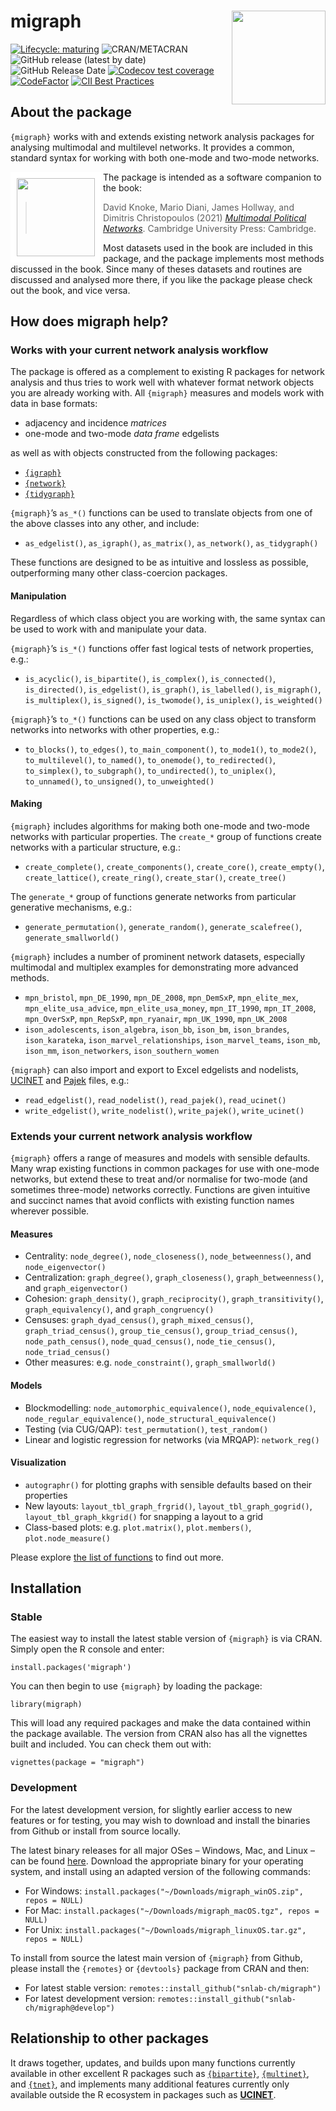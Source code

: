 
<!-- README.md is generated from README.Rmd. Please edit that file -->

# migraph <img src="man/figures/logo.png" align="right" width="150"/>

<!-- badges: start -->

[![Lifecycle:
maturing](https://img.shields.io/badge/lifecycle-maturing-blue.svg)](https://lifecycle.r-lib.org/articles/stages.html#maturing)
![CRAN/METACRAN](https://img.shields.io/cran/v/migraph) ![GitHub release
(latest by
date)](https://img.shields.io/github/v/release/snlab-ch/migraph)
![GitHub Release
Date](https://img.shields.io/github/release-date/snlab-ch/migraph)
[![Codecov test
coverage](https://codecov.io/gh/snlab-ch/migraph/branch/main/graph/badge.svg)](https://app.codecov.io/gh/snlab-ch/migraph?branch=main)
[![CodeFactor](https://www.codefactor.io/repository/github/snlab-ch/migraph/badge)](https://www.codefactor.io/repository/github/snlab-ch/migraph)
[![CII Best
Practices](https://bestpractices.coreinfrastructure.org/projects/4559/badge)](https://bestpractices.coreinfrastructure.org/projects/4559)
<!-- ![GitHub All Releases](https://img.shields.io/github/downloads/snlab-ch/migraph/total) -->
<!-- badges: end -->

## About the package

`{migraph}` works with and extends existing network analysis packages
for analysing multimodal and multilevel networks. It provides a common,
standard syntax for working with both one-mode and two-mode networks.

<img style="border:10px solid white;" src="https://jameshollway.com/media/9781108833509pvs01.jpg" align="left" width="125"/>

The package is intended as a software companion to the book:

> David Knoke, Mario Diani, James Hollway, and Dimitris Christopoulos
> (2021) [*Multimodal Political
> Networks*](https://www.cambridge.org/core/books/multimodal-political-networks/43EE8C192A1B0DCD65B4D9B9A7842128).
> Cambridge University Press: Cambridge.

Most datasets used in the book are included in this package, and the
package implements most methods discussed in the book. Since many of
theses datasets and routines are discussed and analysed more there, if
you like the package please check out the book, and vice versa.

## How does migraph help?

### Works with your current network analysis workflow

The package is offered as a complement to existing R packages for
network analysis and thus tries to work well with whatever format
network objects you are already working with. All `{migraph}` measures
and models work with data in base formats:

-   adjacency and incidence *matrices*
-   one-mode and two-mode *data frame* edgelists

as well as with objects constructed from the following packages:

-   [`{igraph}`](https://igraph.org/r/)
-   [`{network}`](http://statnet.org)
-   [`{tidygraph}`](https://tidygraph.data-imaginist.com/index.html)

`{migraph}`’s `as_*()` functions can be used to translate objects from
one of the above classes into any other, and include:

-   `as_edgelist()`, `as_igraph()`, `as_matrix()`, `as_network()`,
    `as_tidygraph()`

These functions are designed to be as intuitive and lossless as
possible, outperforming many other class-coercion packages.

#### Manipulation

Regardless of which class object you are working with, the same syntax
can be used to work with and manipulate your data.

`{migraph}`’s `is_*()` functions offer fast logical tests of network
properties, e.g.:

-   `is_acyclic()`, `is_bipartite()`, `is_complex()`, `is_connected()`,
    `is_directed()`, `is_edgelist()`, `is_graph()`, `is_labelled()`,
    `is_migraph()`, `is_multiplex()`, `is_signed()`, `is_twomode()`,
    `is_uniplex()`, `is_weighted()`

`{migraph}`’s `to_*()` functions can be used on any class object to
transform networks into networks with other properties, e.g.:

-   `to_blocks()`, `to_edges()`, `to_main_component()`, `to_mode1()`,
    `to_mode2()`, `to_multilevel()`, `to_named()`, `to_onemode()`,
    `to_redirected()`, `to_simplex()`, `to_subgraph()`,
    `to_undirected()`, `to_uniplex()`, `to_unnamed()`, `to_unsigned()`,
    `to_unweighted()`

#### Making

`{migraph}` includes algorithms for making both one-mode and two-mode
networks with particular properties. The `create_*` group of functions
create networks with a particular structure, e.g.:

-   `create_complete()`, `create_components()`, `create_core()`,
    `create_empty()`, `create_lattice()`, `create_ring()`,
    `create_star()`, `create_tree()`

The `generate_*` group of functions generate networks from particular
generative mechanisms, e.g.:

-   `generate_permutation()`, `generate_random()`,
    `generate_scalefree()`, `generate_smallworld()`

`{migraph}` includes a number of prominent network datasets, especially
multimodal and multiplex examples for demonstrating more advanced
methods.

-   `mpn_bristol`, `mpn_DE_1990`, `mpn_DE_2008`, `mpn_DemSxP`,
    `mpn_elite_mex`, `mpn_elite_usa_advice`, `mpn_elite_usa_money`,
    `mpn_IT_1990`, `mpn_IT_2008`, `mpn_OverSxP`, `mpn_RepSxP`,
    `mpn_ryanair`, `mpn_UK_1990`, `mpn_UK_2008`
-   `ison_adolescents`, `ison_algebra`, `ison_bb`, `ison_bm`,
    `ison_brandes`, `ison_karateka`, `ison_marvel_relationships`,
    `ison_marvel_teams`, `ison_mb`, `ison_mm`, `ison_networkers`,
    `ison_southern_women`

`{migraph}` can also import and export to Excel edgelists and nodelists,
[UCINET](http://www.analytictech.com/archive/ucinet.htm) and
[Pajek](http://mrvar.fdv.uni-lj.si/pajek/) files, e.g.:

-   `read_edgelist()`, `read_nodelist()`, `read_pajek()`,
    `read_ucinet()`
-   `write_edgelist()`, `write_nodelist()`, `write_pajek()`,
    `write_ucinet()`

### Extends your current network analysis workflow

`{migraph}` offers a range of measures and models with sensible
defaults. Many wrap existing functions in common packages for use with
one-mode networks, but extend these to treat and/or normalise for
two-mode (and sometimes three-mode) networks correctly. Functions are
given intuitive and succinct names that avoid conflicts with existing
function names wherever possible.

#### Measures

-   Centrality: `node_degree()`, `node_closeness()`,
    `node_betweenness()`, and `node_eigenvector()`
-   Centralization: `graph_degree()`, `graph_closeness()`,
    `graph_betweenness()`, and `graph_eigenvector()`
-   Cohesion: `graph_density()`, `graph_reciprocity()`,
    `graph_transitivity()`, `graph_equivalency()`, and
    `graph_congruency()`
-   Censuses: `graph_dyad_census()`, `graph_mixed_census()`,
    `graph_triad_census()`, `group_tie_census()`,
    `group_triad_census()`, `node_path_census()`, `node_quad_census()`,
    `node_tie_census()`, `node_triad_census()`
-   Other measures: e.g. `node_constraint()`, `graph_smallworld()`

#### Models

-   Blockmodelling: `node_automorphic_equivalence()`,
    `node_equivalence()`, `node_regular_equivalence()`,
    `node_structural_equivalence()`
-   Testing (via CUG/QAP): `test_permutation()`, `test_random()`
-   Linear and logistic regression for networks (via MRQAP):
    `network_reg()`

#### Visualization

-   `autographr()` for plotting graphs with sensible defaults based on
    their properties
-   New layouts: `layout_tbl_graph_frgrid()`,
    `layout_tbl_graph_gogrid()`, `layout_tbl_graph_kkgrid()` for
    snapping a layout to a grid
-   Class-based plots: e.g. `plot.matrix()`, `plot.members()`,
    `plot.node_measure()`

Please explore [the list of
functions](https://snlab-ch.github.io/migraph/reference/index.html) to
find out more.

## Installation

### Stable

The easiest way to install the latest stable version of `{migraph}` is
via CRAN. Simply open the R console and enter:

`install.packages('migraph')`

You can then begin to use `{migraph}` by loading the package:

`library(migraph)`

This will load any required packages and make the data contained within
the package available. The version from CRAN also has all the vignettes
built and included. You can check them out with:

`vignettes(package = "migraph")`

### Development

For the latest development version, for slightly earlier access to new
features or for testing, you may wish to download and install the
binaries from Github or install from source locally.

The latest binary releases for all major OSes – Windows, Mac, and Linux
– can be found
[here](https://github.com/snlab-ch/migraph/releases/latest). Download
the appropriate binary for your operating system, and install using an
adapted version of the following commands:

-   For Windows:
    `install.packages("~/Downloads/migraph_winOS.zip", repos = NULL)`
-   For Mac:
    `install.packages("~/Downloads/migraph_macOS.tgz", repos = NULL)`
-   For Unix:
    `install.packages("~/Downloads/migraph_linuxOS.tar.gz", repos = NULL)`

To install from source the latest main version of `{migraph}` from
Github, please install the `{remotes}` or `{devtools}` package from CRAN
and then:

-   For latest stable version:
    `remotes::install_github("snlab-ch/migraph")`
-   For latest development version:
    `remotes::install_github("snlab-ch/migraph@develop")`

## Relationship to other packages

It draws together, updates, and builds upon many functions currently
available in other excellent R packages such as
[`{bipartite}`](https://github.com/biometry/bipartite),
[`{multinet}`](https://CRAN.R-project.org/package=multinet), and
[`{tnet}`](https://toreopsahl.com/tnet/), and implements many additional
features currently only available outside the R ecosystem in packages
such as
[**UCINET**](https://sites.google.com/site/ucinetsoftware/download?authuser=0).
